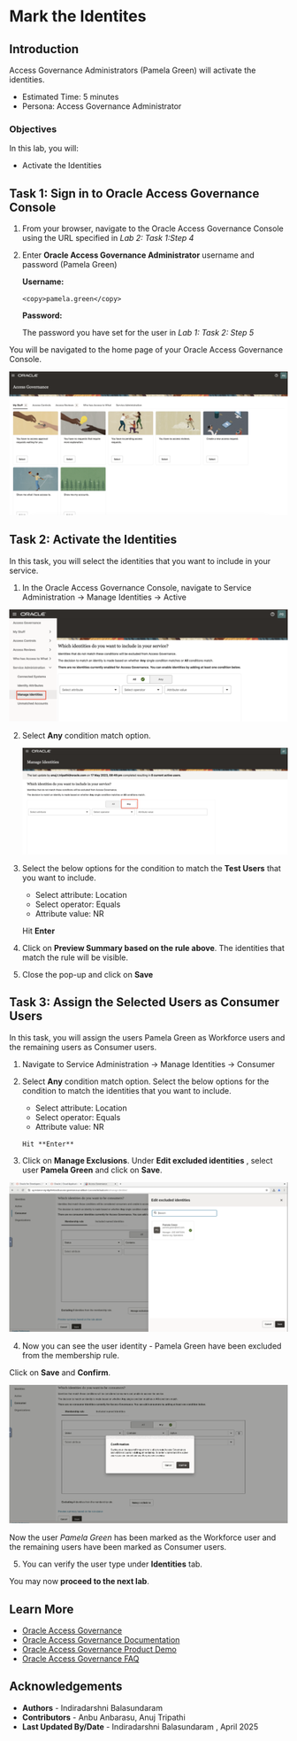 # Mark the Identites

## Introduction

Access Governance Administrators (Pamela Green) will activate the identities.

* Estimated Time: 5 minutes
* Persona: Access Governance Administrator 

### Objectives

In this lab, you will:
* Activate the Identities

## Task 1: Sign in to Oracle Access Governance Console

1. From your browser, navigate to the Oracle Access Governance Console using the URL specified in *Lab 2: Task 1:Step 4* 

2. Enter **Oracle Access Governance Administrator** username and password (Pamela Green)

    **Username:**
    ```
    <copy>pamela.green</copy>
    ```

    **Password:**
  
    The password you have set for the user in *Lab 1: Task 2: Step 5*
    


  You will be navigated to the home page of your Oracle Access Governance Console.


  ![Access Governance Homepage](images/ag-home.png)

## Task 2: Activate the Identities

In this task, you will select the identities that you want to include in your service.

1. In the Oracle Access Governance Console, navigate to Service Administration -> Manage Identities -> Active

  ![Navigate Manage Identities](images/manage-identities.png)

2. Select **Any** condition match option.

   ![Manage Identities page](images/select-any.png)

3. Select the below options for the condition to match the **Test Users** that you want to include. 

      *  Select attribute: Location
      * Select operator: Equals 
      * Attribute value: NR

   Hit **Enter**
    

4. Click on **Preview Summary based on the rule above**. The identities that match the rule will be visible. 

5. Close the pop-up and click on **Save**

## Task 3: Assign the Selected Users as Consumer Users

In this task, you will assign the users Pamela Green as Workforce users and the remaining users as Consumer users.  

1. Navigate to Service Administration -> Manage Identities -> Consumer

2. Select **Any** condition match option. Select the below options for the condition to match the identities that you want to include.

      * Select attribute: Location
      * Select operator: Equals 
      * Attribute value: NR


       Hit **Enter**

3. Click on **Manage Exclusions**. Under **Edit excluded identities** , select user **Pamela Green** and click on **Save**.

  ![Manage Identities page](images/user-pamela.png)


4. Now you can see the user identity - Pamela Green have been excluded from the membership rule. 

  Click on **Save** and **Confirm**. 

  ![Manage Identities page](images/select-confirm.png)

  Now the user *Pamela Green* has been marked as the Workforce user and the remaining users have been marked as Consumer users. 

5. You can verify the user type under **Identities** tab. 


  You may now **proceed to the next lab**.



## Learn More

* [Oracle Access Governance](https://www.oracle.com/security/cloud-security/access-governance/)
* [Oracle Access Governance Documentation](https://www.oracle.com/security/cloud-security/access-governance/#documentation)
* [Oracle Access Governance Product Demo](https://www.oracle.com/security/cloud-security/access-governance/?ytid=GJEPEJlQOmQ)
* [Oracle Access Governance FAQ](https://www.oracle.com/security/cloud-security/access-governance/faq/)

## Acknowledgements

* **Authors** - Indiradarshni Balasundaram
* **Contributors** - Anbu Anbarasu, Anuj Tripathi 
* **Last Updated By/Date** - Indiradarshni Balasundaram , April 2025
